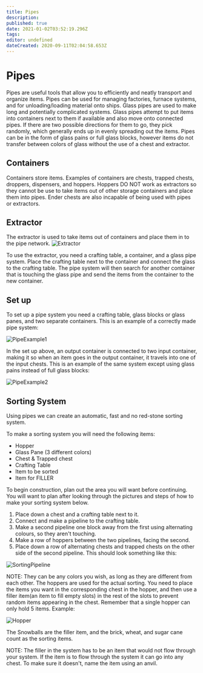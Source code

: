 ```yaml
---
title: Pipes
description: 
published: true
date: 2021-01-02T03:52:19.296Z
tags: 
editor: undefined
dateCreated: 2020-09-11T02:04:58.653Z
---
```


# Pipes
Pipes are useful tools that allow you to efficiently and neatly transport and organize items. Pipes can be used for managing factories, furnace systems, and for unloading/loading material onto ships. Glass pipes are used to make long and potentially complicated systems. Glass pipes attempt to put items into containers next to them if available and also move onto connected pipes. If there are two possible directions for them to go, they pick randomly, which generally ends up in evenly spreading out the items. Pipes can be in the form of glass pains or full glass blocks, however items do not transfer between colors of glass without the use of a chest and extractor.

## Containers
Containers store items. Examples of containers are chests, trapped chests, droppers, dispensers, and hoppers. Hoppers DO NOT work as extractors so they cannot be use to take items out of other storage containers and place them into pipes. Ender chests are also incapable of being used with pipes or extractors.

## Extractor
The extractor is used to take items out of containers and place them in to the pipe network.
![Extractor]

To use the extractor, you need a crafting table, a container, and a glass pipe system. Place the crafting table next to the container and connect the glass to the crafting table. The pipe system will then search for another container that is touching the glass pipe and send the items from the container to the new container.

## Set up
To set up a pipe system you need a crafting table, glass blocks or glass panes, and two separate containers. This is an example of a correctly made pipe system:

![PipeExample1]

In the set up above, an output container is connected to two input container, making it so when an item goes in the output container, it travels into one of the input chests. This is an example of the same system except using glass pains instead of full glass blocks:

![PipeExample2]

## Sorting System
Using pipes we can create an automatic, fast and no red-stone sorting system.

To make a sorting system you will need the following items:
- Hopper
- Glass Pane (3 different colors)
- Chest & Trapped chest
- Crafting Table
- Item to be sorted
- Item for FILLER

To begin construction, plan out the area you will want before continuing. You will want to plan after looking through the pictures and steps of how to make your sorting system below.

1. Place down a chest and a crafting table next to it.
2. Connect and make a pipeline to the crafting table.
3. Make a second pipeline one block away from the first using alternating colours, so they aren't touching.
4. Make a row of hoppers between the two pipelines, facing the second.
5. Place down a row of alternating chests and trapped chests on the other side of the second pipeline.
This should look something like this:

![SortingPipeline]

NOTE: They can be any colors you wish, as long as they are different from each other.
The hoppers are used for the actual sorting. You need to place the items you want in the corresponding chest in the hopper, and then use a filler item(an item to fill empty slots) in the rest of the slots to prevent random items appearing in the chest. Remember that a single hopper can only hold 5 items. Example:

![Hopper]

The Snowballs are the filler item, and the brick, wheat, and sugar cane count as the sorting items.

NOTE: The filler in the system has to be an item that would not flow through your system. If the item is to flow through the system it can go into any chest. To make sure it doesn't, name the item using an anvil.

[Extractor]: https://i.imgur.com/zyhQZlb.png
[PipeExample1]: https://i.imgur.com/SuHq6fd.png
[PipeExample2]: https://i.imgur.com/k3BYzpV.png
[SortingPipeline]: https://i.imgur.com/amlYyph.png
[Hopper]: https://i.imgur.com/RXh2GRy.png
